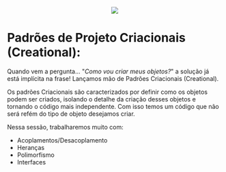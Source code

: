 <p align="center">
  <img src="https://i.imgur.com/NVjJ7fN.jpg">
</p>

# Padrões de Projeto Criacionais (Creational):

Quando vem a pergunta... "*Como vou criar meus objetos?*" a solução já está implícita na frase! Lançamos mão de Padrões Criacionais (Creational).

Os padrões Criacionais são caracterizados por definir como os objetos podem ser criados, isolando o detalhe da criação desses objetos e tornando o código mais independente. Com isso temos um código que não será refém do tipo de objeto desejamos criar.

Nessa sessão, trabalharemos muito com:
- Acoplamentos/Desacoplamento
- Heranças
- Polimorfismo
- Interfaces 
